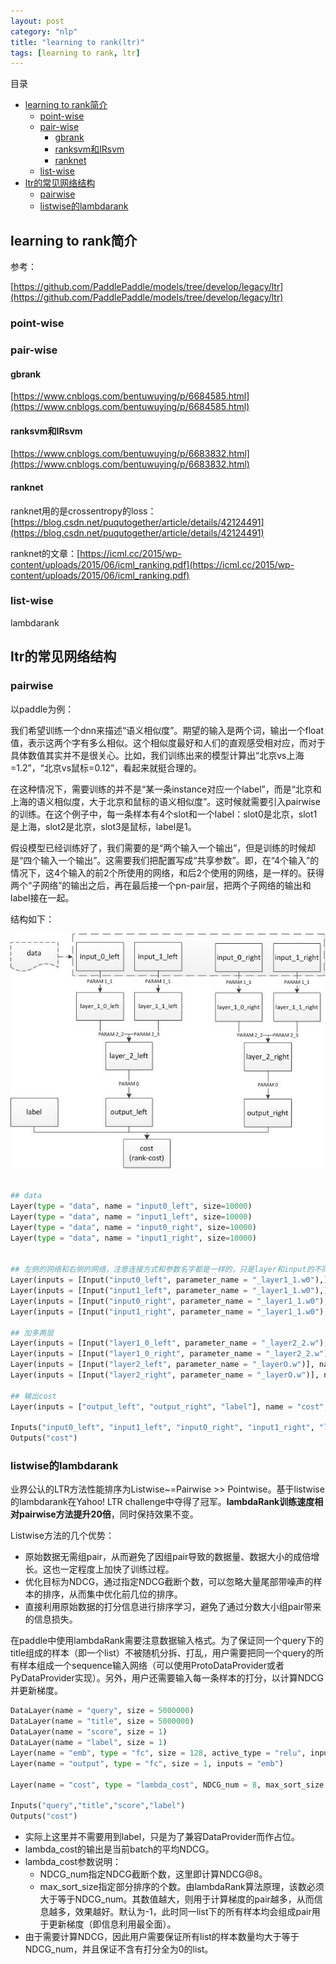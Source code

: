 ```yaml
---
layout: post
category: "nlp"
title: "learning to rank(ltr)"
tags: [learning to rank, ltr]
---
```


目录

<!-- TOC -->

- [learning to rank简介](#learning-to-rank%E7%AE%80%E4%BB%8B)
    - [point-wise](#point-wise)
    - [pair-wise](#pair-wise)
        - [gbrank](#gbrank)
        - [ranksvm和IRsvm](#ranksvm%E5%92%8Cirsvm)
        - [ranknet](#ranknet)
    - [list-wise](#list-wise)
- [ltr的常见网络结构](#ltr%E7%9A%84%E5%B8%B8%E8%A7%81%E7%BD%91%E7%BB%9C%E7%BB%93%E6%9E%84)
    - [pairwise](#pairwise)
    - [listwise的lambdarank](#listwise%E7%9A%84lambdarank)

<!-- /TOC -->

## learning to rank简介

参考：

[https://github.com/PaddlePaddle/models/tree/develop/legacy/ltr](https://github.com/PaddlePaddle/models/tree/develop/legacy/ltr)

### point-wise

### pair-wise

#### gbrank

[https://www.cnblogs.com/bentuwuying/p/6684585.html](https://www.cnblogs.com/bentuwuying/p/6684585.html)

#### ranksvm和IRsvm

[https://www.cnblogs.com/bentuwuying/p/6683832.html](https://www.cnblogs.com/bentuwuying/p/6683832.html)

#### ranknet

ranknet用的是crossentropy的loss：[https://blog.csdn.net/puqutogether/article/details/42124491](https://blog.csdn.net/puqutogether/article/details/42124491)

ranknet的文章：[https://icml.cc/2015/wp-content/uploads/2015/06/icml_ranking.pdf](https://icml.cc/2015/wp-content/uploads/2015/06/icml_ranking.pdf)

### list-wise

lambdarank

## ltr的常见网络结构

### pairwise

以paddle为例：

我们希望训练一个dnn来描述“语义相似度”。期望的输入是两个词，输出一个float值，表示这两个字有多么相似。这个相似度最好和人们的直观感受相对应，而对于具体数值其实并不是很关心。比如，我们训练出来的模型计算出“北京vs上海=1.2”，“北京vs鼠标=0.12”，看起来就挺合理的。

在这种情况下，需要训练的并不是“某一条instance对应一个label”，而是“北京和上海的语义相似度，大于北京和鼠标的语义相似度”。这时候就需要引入pairwise的训练。在这个例子中，每一条样本有4个slot和一个label：slot0是北京，slot1是上海，slot2是北京，slot3是鼠标，label是1。

假设模型已经训练好了，我们需要的是“两个输入一个输出”，但是训练的时候却是“四个输入一个输出”。这需要我们把配置写成“共享参数”。即，在“4个输入”的情况下，这4个输入的前2个所使用的网络，和后2个使用的网络，是一样的。获得两个“子网络”的输出之后，再在最后接一个pn-pair层，把两个子网络的输出和label接在一起。

结构如下：

![](../assets/ltr-paddle-demo.jpg)

```python

## data
Layer(type = "data", name = "input0_left", size=10000)
Layer(type = "data", name = "input1_left", size=10000)
Layer(type = "data", name = "input0_right", size=10000)
Layer(type = "data", name = "input1_right", size=10000)


## 左侧的网络和右侧的网络，注意连接方式和参数名字都是一样的，只是layer和input的不同。
Layer(inputs = [Input("input0_left", parameter_name = "_layer1_1.w0"),], name = "layer1_0_left", bias = Bias(parameter_name = "_layer1_1.wbias"), active_type = "tanh", type = "fc", size = 128)
Layer(inputs = [Input("input1_left", parameter_name = "_layer1_1.w0"),], name = "layer1_1_left", bias = Bias(parameter_name = "_layer1_1.wbias"), active_type = "tanh", type = "fc", size = 128)
Layer(inputs = [Input("input0_right", parameter_name = "_layer1_1.w0"),], name = "layer1_0_right", bias = Bias(parameter_name = "_layer1_1.wbias"), active_type = "tanh", type = "fc", size = 128)
Layer(inputs = [Input("input1_right", parameter_name = "_layer1_1.w0"),], name = "layer1_1_right", bias = Bias(parameter_name = "_layer1_1.wbias"), active_type = "tanh", type = "fc", size = 128)

## 加多两层
Layer(inputs = [Input("layer1_0_left", parameter_name = "_layer2_2.w"), Input("layer1_1_left", parameter_name = "_layer2_3.w")], name = "layer2_left", bias = Bias(parameter_name = "_layer2.bias"), active_type = "tanh", type = "fc", size = 64)
Layer(inputs = [Input("layer1_0_right", parameter_name = "_layer2_2.w"), Input("layer1_1_right", parameter_name = "_layer2_3.w")], name = "layer2_right", bias = Bias(parameter_name = "_layer2.bias"), active_type = "tanh", type = "fc", size = 64)
Layer(inputs = [Input("layer2_left", parameter_name = "_layerO.w")], name = "output_left", bias = Bias(parameter_name = "_layerO.bias"), type = "fc", size = 1)
Layer(inputs = [Input("layer2_right", parameter_name = "_layerO.w")], name = "output_right", bias = Bias(parameter_name = "_layerO.bias"), type = "fc", size = 1)

## 输出cost
Layer(inputs = ["output_left", "output_right", "label"], name = "cost", type = "rank-cost")

Inputs("input0_left", "input1_left", "input0_right", "input1_right", "label") 
Outputs("cost")

```

### listwise的lambdarank

业界公认的LTR方法性能排序为Listwise~=Pairwise >> Pointwise。基于listwise的lambdarank在Yahoo! LTR challenge中夺得了冠军。**lambdaRank训练速度相对pairwise方法提升20倍**，同时保持效果不变。

Listwise方法的几个优势：

+ 原始数据无需组pair，从而避免了因组pair导致的数据量、数据大小的成倍增长。这也一定程度上加快了训练过程。
+ 优化目标为NDCG，通过指定NDCG截断个数，可以忽略大量尾部带噪声的样本的排序，从而集中优化前几位的排序。
+ 直接利用原始数据的打分信息进行排序学习，避免了通过分数大小组pair带来的信息损失。

在paddle中使用lambdaRank需要注意数据输入格式。为了保证同一个query下的title组成的样本（即一个list）不被随机分拆、打乱，用户需要把同一个query的所有样本组成一个sequence输入网络（可以使用ProtoDataProvider或者PyDataProvider实现）。另外，用户还需要输入每一条样本的打分，以计算NDCG并更新梯度。

```python
DataLayer(name = "query", size = 5000000)
DataLayer(name = "title", size = 5000000)
DataLayer(name = "score", size = 1)
DataLayer(name = "label", size = 1)
Layer(name = "emb", type = "fc", size = 128, active_type = "relu", inputs = Input("query", parameter_name="emb.w"), bias = Bias(parameter_name="emb.bias"))
Layer(name = "output", type = "fc", size = 1, inputs = "emb")
 
Layer(name = "cost", type = "lambda_cost", NDCG_num = 8, max_sort_size = -1, inputs = ["output", "score"])
 
Inputs("query","title","score","label")
Outputs("cost")
```

+ 实际上这里并不需要用到label，只是为了兼容DataProvider而作占位。
+ lambda_cost的输出是当前batch的平均NDCG。
+ lambda_cost参数说明：
	+ NDCG_num指定NDCG截断个数，这里即计算NDCG@8。
	+ max_sort_size指定部分排序的个数。由lambdaRank算法原理，该数必须大于等于NDCG_num。其数值越大，则用于计算梯度的pair越多，从而信息越多，效果越好。默认为-1，此时同一list下的所有样本均会组成pair用于更新梯度（即信息利用最全面）。
+ 由于需要计算NDCG，因此用户需要保证所有list的样本数量均大于等于NDCG_num，并且保证不含有打分全为0的list。